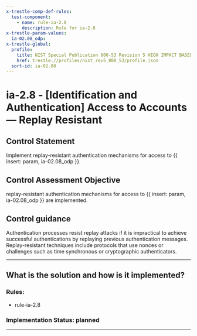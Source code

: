```yaml
---
x-trestle-comp-def-rules:
  test-component:
    - name: rule-ia-2.8
      description: Rule for ia-2.8
x-trestle-param-values:
  ia-02.08_odp:
x-trestle-global:
  profile:
    title: NIST Special Publication 800-53 Revision 5 HIGH IMPACT BASELINE
    href: trestle://profiles/nist_rev5_800_53/profile.json
  sort-id: ia-02.08
---
```


# ia-2.8 - \[Identification and Authentication\] Access to Accounts — Replay Resistant

## Control Statement

Implement replay-resistant authentication mechanisms for access to {{ insert: param, ia-02.08_odp }}.

## Control Assessment Objective

replay-resistant authentication mechanisms for access to {{ insert: param, ia-02.08_odp }} are implemented.

## Control guidance

Authentication processes resist replay attacks if it is impractical to achieve successful authentications by replaying previous authentication messages. Replay-resistant techniques include protocols that use nonces or challenges such as time synchronous or cryptographic authenticators.

______________________________________________________________________

## What is the solution and how is it implemented?

<!-- For implementation status enter one of: implemented, partial, planned, alternative, not-applicable -->

<!-- Note that the list of rules under ### Rules: is read-only and changes will not be captured after assembly to JSON -->

<!-- Add control implementation description here for control: ia-2.8 -->

### Rules:

  - rule-ia-2.8

### Implementation Status: planned

______________________________________________________________________
